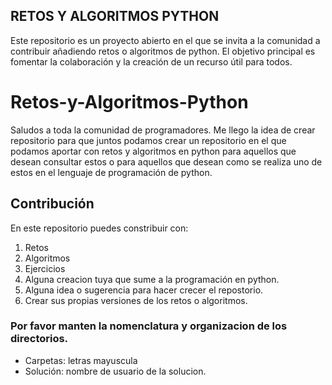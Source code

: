 ## RETOS Y ALGORITMOS PYTHON

Este repositorio es un proyecto abierto en el que se invita a la comunidad a contribuir añadiendo retos o algoritmos de python. El objetivo principal es fomentar la colaboración y la creación de un recurso útil para todos.

# Retos-y-Algoritmos-Python
Saludos a toda la comunidad de programadores. Me llego la idea de crear repositorio para que juntos podamos crear un repositorio en el que podamos aportar con retos y algoritmos en python para aquellos que desean consultar estos o para aquellos que desean como se realiza uno de estos en el lenguaje de programación de python.

## Contribución

En este repositorio puedes constribuir con:

1. Retos
2. Algoritmos
3. Ejercicios
4. Alguna creacion tuya que sume a la programación en python.
5. Alguna idea o sugerencia para hacer crecer el repostorio.
6. Crear sus propias versiones de los retos o algoritmos.


### Por favor manten la nomenclatura y organizacion de los directorios.
- Carpetas: letras mayuscula
- Solución: nombre de usuario de la solucion.
